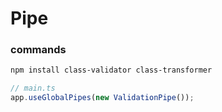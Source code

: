# Pipe

### commands

```sh
npm install class-validator class-transformer

```

```ts
// main.ts
app.useGlobalPipes(new ValidationPipe());
```
